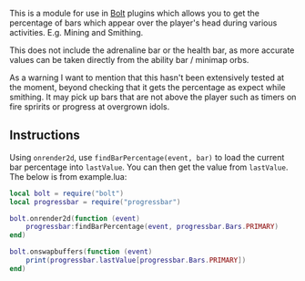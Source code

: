 This is a module for use in [Bolt](https://github.com/adamcake/Bolt) plugins which allows you to get the percentage of bars which appear over the player's head during various activities. E.g. Mining and Smithing.

This does not include the adrenaline bar or the health bar, as more accurate values can be taken directly from the ability bar / minimap orbs.

As a warning I want to mention that this hasn't been extensively tested at the moment, beyond checking that it gets the percentage as expect while smithing. It may pick up bars that are not above the player such as timers on fire spririts or progress at overgrown idols.

## Instructions
Using `onrender2d`, use `findBarPercentage(event, bar)` to load the current bar percentage into `lastValue`. You can then get the value from `lastValue`. The below is from example.lua:

```lua
local bolt = require("bolt")
local progressbar = require("progressbar")

bolt.onrender2d(function (event)
    progressbar:findBarPercentage(event, progressbar.Bars.PRIMARY)
end)

bolt.onswapbuffers(function (event)
    print(progressbar.lastValue[progressbar.Bars.PRIMARY])
end)
```
